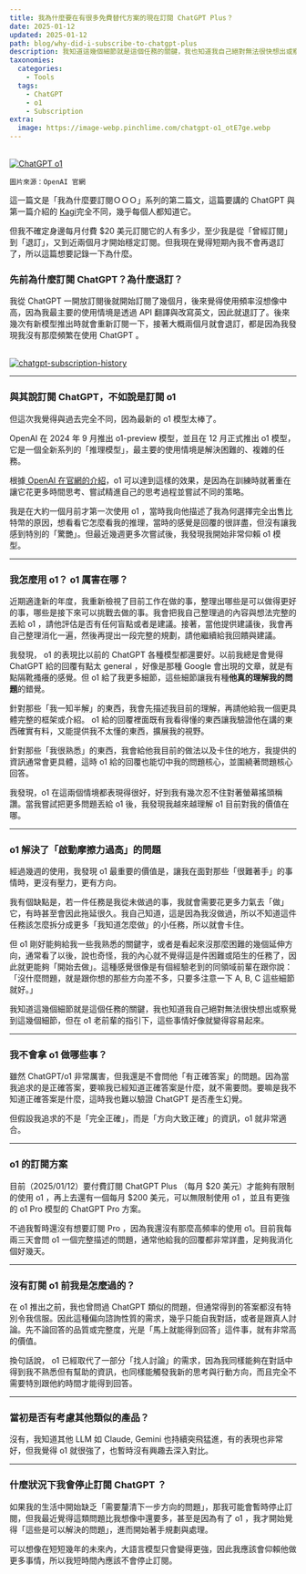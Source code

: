 ```yaml
---
title: 我為什麼要在有很多免費替代方案的現在訂閱 ChatGPT Plus？
date: 2025-01-12
updated: 2025-01-12
path: blog/why-did-i-subscribe-to-chatgpt-plus
description: 我知道這幾個細節就是這個任務的關鍵，我也知道我自己絕對無法很快想出或察覺到這幾個細節，但在 o1 老前輩的指引下，這些事情好像就變得容易起來。
taxonomies:
  categories: 
    - Tools
  tags: 
    - ChatGPT
    - o1
    - Subscription
extra:
  image: https://image-webp.pinchlime.com/chatgpt-o1_otE7ge.webp
---
```


<br>
<a href="https://image-webp.pinchlime.com/chatgpt-o1_otE7ge.webp" data-fancybox data-caption="ChatGPT o1">
  <img src="https://image-webp.pinchlime.com/chatgpt-o1_otE7ge.webp" loading="lazy" alt="ChatGPT o1" align="center" />
</a>

`圖片來源：OpenAI 官網`


這一篇文是「我為什麼要訂閱ＯＯＯ」系列的第二篇文，這篇要講的 ChatGPT 與第一篇介紹的 [Kagi](@/blog/why-did-i-subscribe-to-kagi.md)完全不同，幾乎每個人都知道它。

但我不確定身邊每月付費 $20 美元訂閱它的人有多少，至少我是從「曾經訂閱」到「退訂」，又到近兩個月才開始穩定訂閱。但我現在覺得短期內我不會再退訂了，所以這篇想要記錄一下為什麼。


### 先前為什麼訂閱 ChatGPT？為什麼退訂？

我從 ChatGPT 一開放訂閱後就開始訂閱了幾個月，後來覺得使用頻率沒想像中高，因為我最主要的使用情境是透過 API 翻譯與改寫英文，因此就退訂了。後來幾次有新模型推出時就會重新訂閱一下，接著大概兩個月就會退訂，都是因為我發現我沒有那麼頻繁在使用 ChatGPT 。

<br>
<a href="https://image-webp.pinchlime.com/chatgpt-subscription-history_3oZDpm.png" data-fancybox data-caption="chatgpt-subscription-history">
  <img src="https://image-webp.pinchlime.com/chatgpt-subscription-history_3oZDpm.png" loading="lazy" alt="chatgpt-subscription-history" align="center" />
</a>

---

### 與其說訂閱 ChatGPT，不如說是訂閱 o1

但這次我覺得與過去完全不同，因為最新的 o1 模型太棒了。

OpenAI 在 2024 年 9 月推出 o1-preview 模型，並且在 12 月正式推出 o1 模型，它是一個全新系列的「推理模型」，最主要的使用情境是解決困難的、複雜的任務。

根據[ OpenAI 在官網的介紹](https://openai.com/index/learning-to-reason-with-llms/)，o1 可以達到這樣的效果，是因為在訓練時就著重在讓它花更多時間思考、嘗試精進自己的思考過程並嘗試不同的策略。

我是在大約一個月前才第一次使用 o1 ，當時我向他描述了我為何選擇完全出售比特幣的原因，想看看它怎麼看我的推理，當時的感覺是回覆的很詳盡，但沒有讓我感到特別的「驚艷」。但最近幾週更多次嘗試後，我發現我開始非常仰賴 o1 模型。

---

### 我怎麼用 o1？ o1 厲害在哪？

近期適逢新的年度，我重新檢視了目前工作在做的事，整理出哪些是可以做得更好的事，哪些是接下來可以挑戰去做的事。我會把我自己整理過的內容與想法完整的丟給 o1 ，請他評估是否有任何盲點或者是建議。接著，當他提供建議後，我會再自己整理消化一遍，然後再提出一段完整的規劃，請他繼續給我回饋與建議。

我發現， o1 的表現比以前的 ChatGPT 各種模型都還要好。以前我總是會覺得 ChatGPT 給的回覆有點太 general ，好像是那種 Google 會出現的文章，就是有點隔靴搔癢的感覺。但 o1 給了我更多細節，這些細節讓我有種**他真的理解我的問題**的錯覺。

針對那些「我一知半解」的東西，我會先描述我目前的理解，再請他給我一個更具體完整的框架或介紹。 o1 給的回覆裡面既有我看得懂的東西讓我驗證他在講的東西確實有料，又能提供我不太懂的東西，擴展我的視野。

針對那些「我很熟悉」的東西，我會給他我目前的做法以及卡住的地方，我提供的資訊通常會更具體，這時 o1 給的回覆也能切中我的問題核心，並圍繞著問題核心回答。

我發現，o1 在這兩個情境都表現得很好，好到我有幾次忍不住對著螢幕搖頭稱讚。當我嘗試把更多問題丟給 o1 後，我發現我越來越理解 o1 目前對我的價值在哪。

---

### o1 解決了「啟動摩擦力過高」的問題

經過幾週的使用，我發現 o1 最重要的價值是，讓我在面對那些「很難著手」的事情時，更沒有壓力，更有方向。

我有個缺點是，若一件任務是我從未做過的事，我就會需要花更多力氣去「做」它，有時甚至會因此拖延很久。我自己知道，這是因為我沒做過，所以不知道這件任務該怎麼拆分成更多「我知道怎麼做」的小任務，所以就會卡住。

但 o1 剛好能夠給我一些我熟悉的關鍵字，或者是看起來沒那麼困難的幾個延伸方向，通常看了以後，說也奇怪，我的內心就不覺得這是件困難或陌生的任務了，因此就更能夠「開始去做」。這種感覺很像是有個經驗老到的同領域前輩在跟你說：「沒什麼問題，就是跟你想的那些方向差不多，只要多注意一下 A, B, C 這些細節就好。」

我知道這幾個細節就是這個任務的關鍵，我也知道我自己絕對無法很快想出或察覺到這幾個細節，但在 o1 老前輩的指引下，這些事情好像就變得容易起來。


---

### 我不會拿 o1 做哪些事？

雖然 ChatGPT/o1 非常厲害，但我還是不會問他「有正確答案」的問題。因為當我追求的是正確答案，要嘛我已經知道正確答案是什麼，就不需要問。要嘛是我不知道正確答案是什麼，這時我也難以驗證 ChatGPT 是否產生幻覺。

但假設我追求的不是「完全正確」，而是「方向大致正確」的資訊，o1 就非常適合。


---

### o1 的訂閱方案

目前（2025/01/12）要付費訂閱 ChatGPT Plus （每月 $20 美元）才能夠有限制的使用 o1 ，再上去還有一個每月 $200 美元，可以無限制使用 o1 ，並且有更強的 o1 Pro 模型的 ChatGPT Pro 方案。

不過我暫時還沒有想要訂閱 Pro ，因為我還沒有那麼高頻率的使用 o1。目前我每兩三天會問 o1 一個完整描述的問題，通常他給我的回覆都非常詳盡，足夠我消化個好幾天。



---

### 沒有訂閱 o1 前我是怎麼過的？

在 o1 推出之前，我也曾問過 ChatGPT 類似的問題，但通常得到的答案都沒有特別令我信服。因此這種偏向諮詢性質的需求，幾乎只能自我對話，或者是跟真人討論。先不論回答的品質或完整度，光是「馬上就能得到回答」這件事，就有非常高的價值。

換句話說， o1 已經取代了一部分「找人討論」的需求，因為我同樣能夠在對話中得到我不熟悉但有幫助的資訊，也同樣能觸發我新的思考與行動方向，而且完全不需要特別跟他約時間才能得到回答。


---

### 當初是否有考慮其他類似的產品？

沒有，我知道其他 LLM 如 Claude, Gemini 也持續突飛猛進，有的表現也非常好，但我覺得 o1 就很強了，也暫時沒有興趣去深入對比。

---

### 什麼狀況下我會停止訂閱 ChatGPT ？

如果我的生活中開始缺乏「需要釐清下一步方向的問題」，那我可能會暫時停止訂閱，但我最近覺得這類問題比我想像中還要多，甚至是因為有了 o1 ，我才開始覺得「這些是可以解決的問題」，進而開始著手規劃與處理。

可以想像在短短幾年的未來內，大語言模型只會變得更強，因此我應該會仰賴他做更多事情，所以我短時間內應該不會停止訂閱。